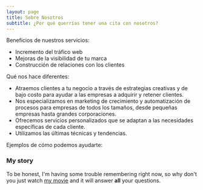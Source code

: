 ```yaml
---
layout: page
title: Sobre Nosotros
subtitle: ¿Por qué querrías tener una cita con nosotros?
---
```


Beneficios de nuestros servicios:
- Incremento del tráfico web
- Mejoras de la visibilidad de tu marca
- Construcción de relaciones con los clientes

Qué nos hace diferentes:

- Atraemos clientes a tu negocio a través de estrategias creativas y de bajo costo para ayudar a las empresas a adquirir y retener clientes. 
- Nos especializamos en marketing de crecimiento y automatización de procesos para empresas de todos los tamaños, desde pequeñas empresas hasta grandes corporaciones.
- Ofrecemos servicios personalizados que se adaptan a las necesidades específicas de cada cliente.
- Utilizamos las últimas técnicas y tendencias.

Ejemplos de cómo podemos ayudarte:


### My story

To be honest, I'm having some trouble remembering right now, so why don't you just watch [my movie](https://en.wikipedia.org/wiki/The_Princess_Bride_%28film%29) and it will answer **all** your questions.
